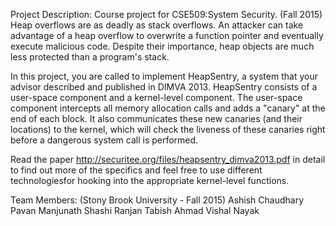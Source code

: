 Project Description:
Course project for CSE509:System Security. (Fall 2015)
Heap overflows are as deadly as stack overflows. An attacker can take advantage
of a heap overflow to overwrite a function pointer and eventually execute
malicious code. Despite their importance, heap objects are much less protected
than a program's stack.

In this project, you are called to implement HeapSentry, a system that your
advisor described and published in DIMVA 2013. HeapSentry consists of a user-space
component and a kernel-level component. The user-space component intercepts all
memory allocation calls and adds a "canary" at the end of each block. It also
communicates these new canaries (and their locations) to the kernel, which will
check the liveness of these canaries right before a dangerous system call is
performed.

Read the paper http://securitee.org/files/heapsentry_dimva2013.pdf in detail to
find out more of the specifics and feel free to use different technologiesfor
hooking into the appropriate kernel-level functions.

Team Members:
(Stony Brook University - Fall 2015)
Ashish Chaudhary
Pavan Manjunath
Shashi Ranjan
Tabish Ahmad
Vishal Nayak

